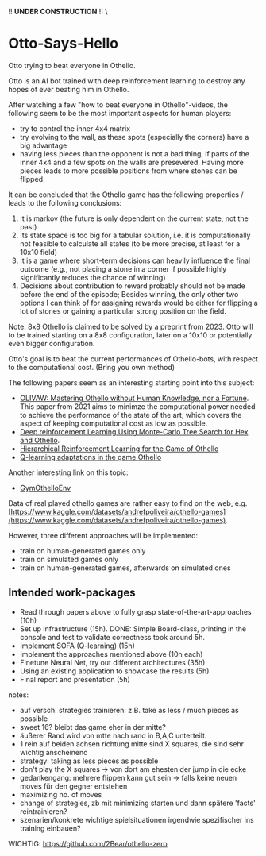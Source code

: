 ‼️ **UNDER CONSTRUCTION** ‼️
\\
# Otto-Says-Hello

Otto trying to beat everyone in Othello.


Otto is an AI bot trained with deep reinforcement learning to destroy any hopes of ever beating him in Othello. 

After watching a few "how to beat everyone in Othello"-videos, the following seem to be the most important aspects for human players:

* try to control the inner 4x4 matrix
* try evolving to the wall, as these spots (especially the corners) have a big advantage
* having less pieces than the opponent is not a bad thing, if parts of the inner 4x4 and a few spots on the walls are presevered. Having more pieces leads to more possible positions from where stones can be flipped.


It can be concluded that the Othello game has the following properties / leads to the following conclusions:
1. It is markov (the future is only dependent on the current state, not the past)
2. Its state space is too big for a tabular solution, i.e. it is computationally not feasible to calculate all states (to be more precise, at least for a 10x10 field)
4. It is a game where short-term decisions can heavily influence the final outcome (e.g., not placing a stone in a corner if possible highly significantly reduces the chance of winning)
5. Decisions about contribution to reward probably should not be made before the end of the episode; Besides winning, the only other two options I can think of for assigning rewards would be either for flipping a lot of stones or gaining a particular strong position on the field.

Note: 8x8 Othello is claimed to be solved by a preprint from 2023. Otto will to be trained starting on a 8x8 configuration, later on a 10x10 or potentially even bigger configuration.

Otto's goal is to beat the current performances of Othello-bots, with respect to the computational cost. (Bring you own method)

The following papers seem as an interesting starting point into this subject:
- [OLIVAW: Mastering Othello without Human Knowledge, nor a Fortune](https://arxiv.org/abs/2103.17228). This paper from 2021 aims to minimze the computational power needed to achieve the performance of the state of the art, which covers the aspect of keeping computational cost as low as possible.
- [Deep reinforcement Learning Using Monte-Carlo Tree Search for Hex and Othello](https://ntnuopen.ntnu.no/ntnu-xmlui/handle/11250/2777474).
- [Hierarchical Reinforcement Learning for the Game of Othello](https://ir.canterbury.ac.nz/bitstreams/51750833-63c1-42a6-b7bf-08ecd4c58434/download)
- [Q-learning adaptations in the game Othello](https://fse.studenttheses.ub.rug.nl/id/eprint/23027)

Another interesting link on this topic:
- [GymOthelloEnv](https://github.com/lerrytang/GymOthelloEnv)

Data of real played othello games are rather easy to find on the web, e.g. [https://www.kaggle.com/datasets/andrefpoliveira/othello-games](https://www.kaggle.com/datasets/andrefpoliveira/othello-games).

However, three different approaches will be implemented:
- train on human-generated games only
- train on simulated games only
- train on human-generated games, afterwards on simulated ones


## Intended work-packages

- Read through papers above to fully grasp state-of-the-art-approaches (10h)
- Set up infrastructure (15h). DONE: Simple Board-class, printing in the console and test to validate correctness took around 5h.
- Implement SOFA (Q-learning) (15h)
- Implement the approaches mentioned above (10h each)
- Finetune Neural Net, try out different architectures (35h)
- Using an existing application to showcase the results (5h)
- Final report and presentation (5h)


notes: 
- auf versch. strategies trainieren: z.B. take as less / much pieces as possible
- sweet 16? bleibt das game eher in der mitte?
- äußerer Rand wird von mtte nach rand in B,A,C unterteilt.
- 1 rein auf beiden achsen richtung mitte sind X squares, die sind sehr wichtig anscheinend
- strategy: taking as less pieces as possible
- don't play the X squares -> von dort am ehesten der jump in die ecke
- gedankengang: mehrere flippen kann gut sein -> falls keine neuen moves
für den gegner entstehen
- maximizing no. of moves 
- change of strategies, zb mit minimizing starten und dann spätere
'facts' reintrainieren?
- szenarien/konkrete wichtige spielsituationen irgendwie spezifischer ins training einbauen?

WICHTIG: https://github.com/2Bear/othello-zero
